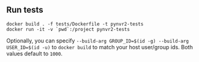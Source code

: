 
## Run tests

```shell
docker build . -f tests/Dockerfile -t pynvr2-tests
docker run -it -v `pwd`:/project pynvr2-tests
```

Optionally, you can specify `--build-arg GROUP_ID=$(id -g) --build-arg USER_ID=$(id -u)` to `docker build`
to match your host user/group ids. Both values default to `1000`.
